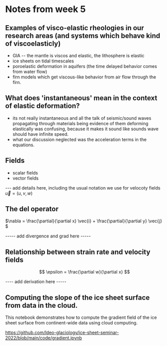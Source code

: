 # Notes from week 5



## Examples of visco-elastic rheologies in our research areas (and systems which behave kind of viscoelasticly)
   - GIA -- the mantle is viscos and elastic, the lithosphere is elastic
   - ice sheets on tidal timescales
   - poroelastic deformation in aquifers (the time delayed behavior comes from water flow)
   - firn models which get viscous-like behavior from air flow through the firn. 

## What does 'instantaneous' mean in the context of elastic deformation?

 - its not really instantaneous and all the talk of seismic/sound waves propagating through materials being evidence of them deforming elastically was confusing, because it makes it sound like sounds wave should have infinite speed. 
- what our discussion neglected was the acceleration terms in the equations. 


## Fields
   - scalar fields
   - vector fields

--- add details here, including the usual notation we use for velocoty fields $\vec{u} = (u,v,w)$


## The del operator
$\nabla = \frac{\partial}{\partial x} \vec{i} + \frac{\partial}{\partial y} \vec{j} $

----- add divergence and grad here -----

## Relationship between strain rate and velocity fields
$$
\epsilon = \frac{\partial w}{\partial x}
$$

---- add derivation here -----


## Computing the slope of the ice sheet surface from data in the cloud. 

This notebook demonstrates how to compute the gradient field of the ice sheet surface from continent-wide data using cloud computing. 

https://github.com/ldeo-glaciology/ice-sheet-seminar-2022/blob/main/code/gradient.ipynb
